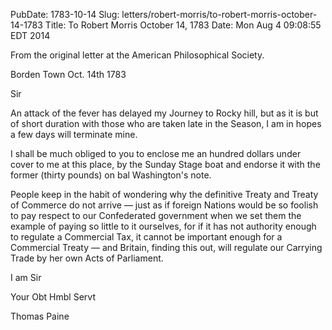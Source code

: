 PubDate: 1783-10-14
Slug: letters/robert-morris/to-robert-morris-october-14-1783
Title: To Robert Morris  October 14, 1783
Date: Mon Aug  4 09:08:55 EDT 2014

   From the original letter at the American Philosophical Society.

   Borden Town Oct. 14th 1783
   
   Sir

   An attack of the fever has delayed my Journey to Rocky hill, but as it is 
   but of short duration with those who are taken late in the Season, I am in 
   hopes a few days will terminate mine.
   
   I shall be much obliged to you to enclose me an hundred dollars 
   under cover to me at this place, by the Sunday Stage boat and 
   endorse it with the former (thirty pounds) on bal Washington's note.
   
   People keep in the habit of wondering why the definitive Treaty 
   and Treaty of Commerce do not arrive &mdash; just as if foreign 
   Nations would be so foolish to pay respect to our Confederated 
   government when we set them the example of paying so little 
   to it ourselves, for if it has not authority enough to regulate a 
   Commercial Tax, it cannot be important enough for a Commercial 
   Treaty &mdash; and Britain, finding this out, will regulate our Carrying 
   Trade by her own Acts of Parliament.
   
   I am Sir
   
   Your Obt Hmbl Servt
   
   Thomas Paine


